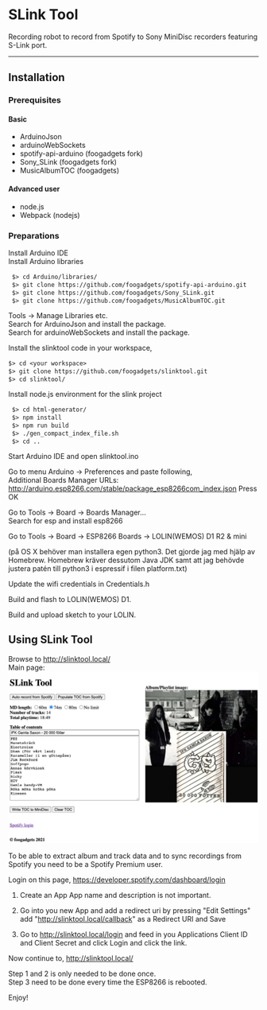 # SLink Tool

Recording robot to record from Spotify to Sony MiniDisc recorders featuring S-Link port.

----

## Installation
### Prerequisites
#### Basic
* ArduinoJson
* arduinoWebSockets
* spotify-api-arduino (foogadgets fork)
* Sony_SLink (foogadgets fork)
* MusicAlbumTOC (foogadgets)

#### Advanced user
* node.js
* Webpack (nodejs)

### Preparations

Install Arduino IDE  
Install Arduino libraries  
```
 $> cd Arduino/libraries/
 $> git clone https://github.com/foogadgets/spotify-api-arduino.git
 $> git clone https://github.com/foogadgets/Sony_SLink.git
 $> git clone https://github.com/foogadgets/MusicAlbumTOC.git
```
  
Tools -> Manage Libraries etc.  
Search for ArduinoJson and install the package.  
Search for arduinoWebSockets and install the package.  
  
Install the slinktool code in your workspace,  
```
$> cd <your workspace>
$> git clone https://github.com/foogadgets/slinktool.git
$> cd slinktool/
```
  
Install node.js environment for the slink project  
```
 $> cd html-generator/
 $> npm install
 $> npm run build
 $> ./gen_compact_index_file.sh
 $> cd ..
```
  
Start Arduino IDE and open slinktool.ino  

Go to menu Arduino -> Preferences and paste following,  
Additional Boards Manager URLs:  
http://arduino.esp8266.com/stable/package_esp8266com_index.json
Press OK  

Go to Tools -> Board -> Boards Manager…  
Search for esp and install esp8266  

Go to Tools -> Board -> ESP8266 Boards -> LOLIN(WEMOS) D1 R2 & mini

(på OS X behöver man installera egen python3. Det gjorde jag med hjälp av Homebrew. Homebrew kräver dessutom Java JDK samt att jag behövde justera patén till python3 i espressif i filen platform.txt)

Update the wifi credentials in Credentials.h

Build and flash to LOLIN(WEMOS) D1.

Build and upload sketch to your LOLIN.


## Using SLink Tool

Browse to http://slinktool.local/  
Main page:  
![alt text](screenshots/main_page.png "Main page")

To be able to extract album and track data and to sync recordings from
Spotify you need to be a Spotify Premium user.

Login on this page, https://developer.spotify.com/dashboard/login

1. Create an App
     App name and description is not important.

1. Go into you new App and add a redirect uri by pressing "Edit Settings"
    add "http://slinktool.local/callback" as a Redirect URI and Save

1. Go to http://slinktool.local/login and feed in you Applications
    Client ID and Client Secret and click Login and click the link.

Now continue to, http://slinktool.local/

Step 1 and 2 is only needed to be done once.  
Step 3 need to be done every time the ESP8266 is rebooted.

Enjoy!
